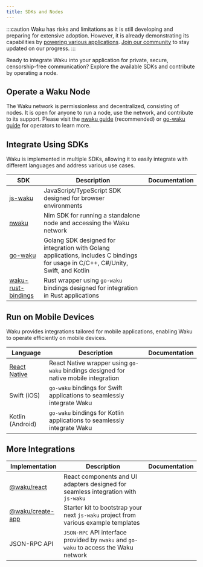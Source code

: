 ```yaml
---
title: SDKs and Nodes
---
```


:::caution
Waku has risks and limitations as it is still developing and preparing for extensive adoption. However, it is already demonstrating its capabilities by [powering various applications](/powered-by-waku). [Join our community](/community) to stay updated on our progress.
:::

Ready to integrate Waku into your application for private, secure, censorship-free communication? Explore the available SDKs and contribute by operating a node.

## Operate a Waku Node

The Waku network is permissionless and decentralized, consisting of nodes. It is open for anyone to run a node, use the network, and contribute to its support. Please visit the [nwaku guide](https://github.com/waku-org/nwaku/tree/master/docs/operators) (recommended) or [go-waku guide](https://github.com/waku-org/go-waku/tree/master/docs/operators) for operators to learn more.

## Integrate Using SDKs

Waku is implemented in multiple SDKs, allowing it to easily integrate with different languages and address various use cases.

| SDK                                                                  | Description                                                                                                                       | Documentation |
| -------------------------------------------------------------------- | --------------------------------------------------------------------------------------------------------------------------------- | ------------- |
| [js-waku](https://github.com/waku-org/js-waku)                       | JavaScript/TypeScript SDK designed for browser environments                                                                       |               |
| [nwaku](https://github.com/waku-org/nwaku)                           | Nim SDK for running a standalone node and accessing the Waku network                                                              |               |
| [go-waku](https://github.com/waku-org/go-waku)                       | Golang SDK designed for integration with Golang applications, includes C bindings for usage in C/C++, C#/Unity, Swift, and Kotlin |               |
| [waku-rust-bindings](https://github.com/waku-org/waku-rust-bindings) | Rust wrapper using `go-waku` bindings designed for integration in Rust applications                                               |               |

## Run on Mobile Devices

Waku provides integrations tailored for mobile applications, enabling Waku to operate efficiently on mobile devices.

| Language                                                      | Description                                                                          | Documentation |
| ------------------------------------------------------------- | ------------------------------------------------------------------------------------ | ------------- |
| [React Native](https://github.com/waku-org/waku-react-native) | React Native wrapper using `go-waku` bindings designed for native mobile integration |               |
| Swift (iOS)                                                   | `go-waku` bindings for Swift applications to seamlessly integrate Waku               |               |
| Kotlin (Android)                                              | `go-waku` bindings for Kotlin applications to seamlessly integrate Waku              |               |

## More Integrations

| Implementation                                                     | Description                                                                           | Documentation |
| ------------------------------------------------------------------ | ------------------------------------------------------------------------------------- | ------------- |
| [@waku/react](https://www.npmjs.com/package/@waku/react)           | React components and UI adapters designed for seamless integration with `js-waku`     |               |
| [@waku/create-app](https://www.npmjs.com/package/@waku/create-app) | Starter kit to bootstrap your next `js-waku` project from various example templates   |               |
| JSON-RPC API                                                       | `JSON-RPC` API interface provided by `nwaku` and `go-waku` to access the Waku network |               |
